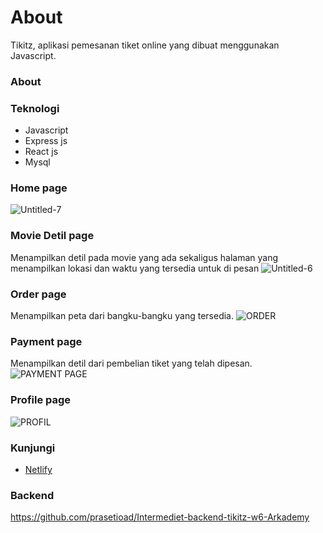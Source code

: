 
# About
Tikitz, aplikasi pemesanan tiket online yang dibuat menggunakan Javascript.

### About

### Teknologi
* Javascript
* Express js
* React js
* Mysql

### Home page
![Untitled-7](https://user-images.githubusercontent.com/66661143/116281038-7e025a00-a7b3-11eb-87ca-7d021811ced8.jpg)
### Movie Detil page
Menampilkan detil pada movie yang ada sekaligus halaman yang menampilkan lokasi dan waktu yang tersedia untuk di pesan
![Untitled-6](https://user-images.githubusercontent.com/66661143/116281036-7d69c380-a7b3-11eb-82a0-2744faf14c79.jpg)
### Order page
Menampilkan peta dari bangku-bangku yang tersedia.
![ORDER](https://user-images.githubusercontent.com/66661143/116281019-7a6ed300-a7b3-11eb-8271-c7870e58b9d3.png)
### Payment page
Menampilkan detil dari pembelian tiket yang telah dipesan.
![PAYMENT PAGE](https://user-images.githubusercontent.com/66661143/116281304-c6217c80-a7b3-11eb-980f-ec91420c2837.png)
### Profile page
![PROFIL](https://user-images.githubusercontent.com/66661143/116281028-7c389680-a7b3-11eb-89b6-635a8717ac5c.png)

### Kunjungi
* [Netlify](https://bioskopnya-wisnu.netlify.app/)

### Backend
https://github.com/prasetioad/Intermediet-backend-tikitz-w6-Arkademy
